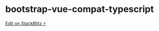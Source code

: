 # bootstrap-vue-compat-typescript

[Edit on StackBlitz ⚡️](https://stackblitz.com/edit/bootstrap-vue-with-compat-caescr)